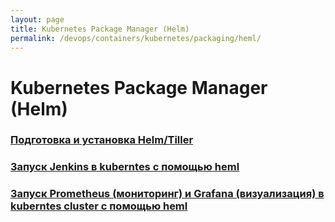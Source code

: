 ```yaml
---
layout: page
title: Kubernetes Package Manager (Helm)
permalink: /devops/containers/kubernetes/packaging/heml/
---
```


# Kubernetes Package Manager (Helm)

### [Подготовка и установка Helm/Tiller](/devops/containers/kubernetes/packaging/heml/install/)

### [Запуск Jenkins в kuberntes с помощью heml](/devops/containers/kubernetes/packaging/heml/jenkins/)

### [Запуск Prometheus (мониторинг) и Grafana (визуализация) в kuberntes cluster с помощью heml](/devops/containers/kubernetes/packaging/heml/prometheus-and-grafana/)
